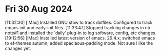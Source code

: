 # Fri 30 Aug 2024

[11:32:30] [iMac] Installed GNU stow to track dotfiles. Configured to track emacs init and early-init files.
[11:33:47] Stopped tracking changes in nb note#1 and installed the 'daily' plug-in to log software, config, etc changes.
[19:12:56] [iMac] Installed latest version of emacs, 29.4.x; switched emacs to ef-themes autumn; added spaciaous-padding mode. Not sure I like the changes yet.
